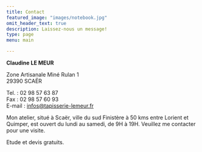 ```yaml
---
title: Contact
featured_image: "images/notebook.jpg"
omit_header_text: true
description: Laissez-nous un message!
type: page
menu: main

---
```


**Claudine LE MEUR**

Zone Artisanale Miné Rulan 1  
29390 SCAËR

Tel. : 02 98 57 63 87  
Fax : 02 98 57 60 93  
E-mail : [infos@tapisserie-lemeur.fr](mailto:infos@tapisserie-lemeur.fr?subject=informations)

Mon atelier, situé à Scaër, ville du sud Finistère à 50 kms entre Lorient et Quimper, est ouvert du lundi au samedi, de 9H à 19H. Veuillez me contacter pour une visite.

Etude et devis gratuits.
